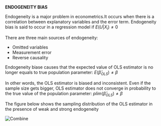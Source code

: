**ENDOGENEITY BIAS**

Endogeneity is a major problem in econometrics.It occurs when there is a correlation between explanatory variables and the error term. Endogeneity bias is said to occur in a regression model if $E(U|X_{i})\neq0$

There are three main sources of endogeneity:
* Omitted variables
* Measurement error
* Reverse causality

Endogeneity biase causes that the expected value of OLS estimator is no longer equals to true population parameter: $E(\hat\beta_{OLS})\neq\beta$

In other words, the OLS estimator is biased and inconsistent. Even if the sample size gets bigger, OLS estimator does not converge in probability to the true value of the population parameter: $plim(\hat\beta_{OLS})\neq\beta$

The figure below shows the sampling distribution of the OLS estimator in the presence of weak and strong endogeneity

![Combine](https://user-images.githubusercontent.com/101017847/185795763-53270bb9-ea56-4c86-8579-887f57649598.png)



